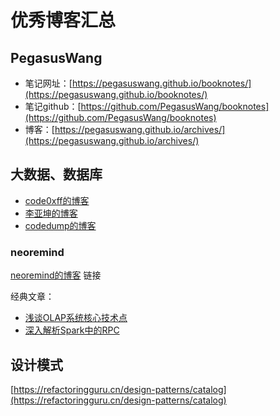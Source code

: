 # 优秀博客汇总

## PegasusWang
* 笔记网址：[https://pegasuswang.github.io/booknotes/](https://pegasuswang.github.io/booknotes/)
* 笔记github：[https://github.com/PegasusWang/booknotes](https://github.com/PegasusWang/booknotes)
* 博客：[https://pegasuswang.github.io/archives/](https://pegasuswang.github.io/archives/)

## 大数据、数据库
[code0xff的博客]: https://code0xff.org/
[李亚坤的博客]: https://yoelee.github.io/about/
[neoremind的博客]: http://neoremind.com/
[codedump的博客]: https://www.codedump.info/
[chasingegg的博客]: https://chasingegg.github.io/

* [code0xff的博客]
* [李亚坤的博客]
* [codedump的博客]

### neoremind
[neoremind的博客] 链接

经典文章：

* [浅谈OLAP系统核心技术点](https://zhuanlan.zhihu.com/p/163236128)
* [深入解析Spark中的RPC](https://zhuanlan.zhihu.com/p/28893155)

## 设计模式
[https://refactoringguru.cn/design-patterns/catalog](https://refactoringguru.cn/design-patterns/catalog)
